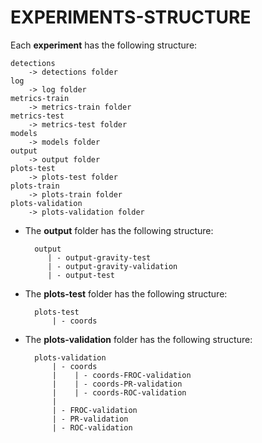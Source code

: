 # EXPERIMENTS-STRUCTURE

Each **experiment** has the following structure:

    detections
        -> detections folder
    log
        -> log folder
    metrics-train
        -> metrics-train folder
    metrics-test
        -> metrics-test folder
    models
        -> models folder
    output
        -> output folder
    plots-test
        -> plots-test folder
    plots-train
        -> plots-train folder
    plots-validation
        -> plots-validation folder


- The **output** folder has the following structure:
    
        output
           | - output-gravity-test
           | - output-gravity-validation
           | - output-test
 
- The **plots-test** folder has the following structure:

        plots-test
            | - coords

- The **plots-validation** folder has the following structure:

        plots-validation
            | - coords
            |    | - coords-FROC-validation
            |    | - coords-PR-validation
            |    | - coords-ROC-validation
            |
            | - FROC-validation
            | - PR-validation
            | - ROC-validation